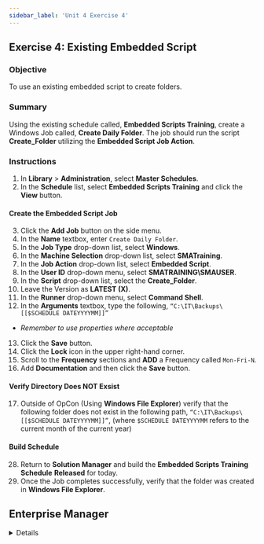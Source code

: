 ```yaml
---
sidebar_label: 'Unit 4 Exercise 4'
---
```


## Exercise 4: Existing Embedded Script

### Objective

To use an existing embedded script to create folders.

### Summary

Using the existing schedule called, **Embedded Scripts Training**, create a Windows Job called, **Create Daily Folder**. The job should run the script **Create_Folder** utilizing the **Embedded Script Job Action**.

### Instructions

1.	In **Library** > **Administration**, select  **Master Schedules**. 
2.	In the **Schedule** list, select **Embedded Scripts Training** and click the **View** button.

#### Create the Embedded Script Job

3.	Click the **Add Job** button on the side menu. 
4.	In the **Name** textbox, enter ```Create Daily Folder```.
5.	In the **Job Type** drop-down list, select **Windows**.
6.	In the **Machine Selection** drop-down list, select **SMATraining**. 
7.	In the **Job Action** drop-down list, select **Embedded Script**.
8.	In the **User ID** drop-down menu, select **SMATRAINING\SMAUSER**.
9.	In the **Script** drop-down list, select the **Create_Folder**. 
10.	Leave the Version as **LATEST (X)**.
11.	In the **Runner** drop-down menu, select **Command Shell**.
12.	In the **Arguments** textbox, type the following, ```“C:\IT\Backups\[[$SCHEDULE DATEYYYYMM]]”```
* _Remember to use properties where acceptable_
13.	Click the **Save** button.
14. Click the **Lock** icon in the upper right-hand corner.
15.	Scroll to the **Frequency** sections and **ADD** a Frequency called ```Mon-Fri-N```.
16.	Add **Documentation** and then click the **Save** button.

#### Verify Directory Does NOT Exsist

17.	Outside of OpCon (Using **Windows File Explorer**) verify that the following folder does not exist in the following path, ```“C:\IT\Backups\[[$SCHEDULE DATEYYYYMM]]”```, (where ```$SCHEDULE DATEYYYYMM``` refers to the current month of the current year)

#### Build Schedule

28.	Return to **Solution Manager** and build the **Embedded Scripts Training Schedule** **Released** for today.
24.	Once the Job completes successfully, verify that the folder was created in **Windows File Explorer**.


## Enterprise Manager

<details>

:::tip [Walkthrough Video - Unit 4 Exercise 4](../static/videobasic/U4E4.mp4)

:::


1.	Under the **Scripts** topic, Double-Click on **Repository**. 
2.	Double-Click on the **Create Folder** script.
3.	Double-Click on the **last version** of the script.
4.	The content of the scripts will be displayed. This script checks to see if a folder exists. If it already exists, it exits without doing anything. If it does not exist, then it will create the folder.
5.	Click **Cancel** and then **Close**.
6.	Close the **Script Repository** tab.
7.	Under the **Administration** topic, Double-Click on **Job Master**. 
8.	In the **Schedule** drop-down list, select **Embedded Scripts Training**.
9.	Click the **Add** button on the **Job Master** toolbar. 
10.	In the **Name** textbox, enter **Create Daily Folder**.
11.	In the **Job Type** drop-down list, select ```Windows```.
12.	In the **Primary Machine** drop-down list, select ```SMATraining```. 
13.	In the **Job Action** drop-down list, select ```Embedded Script```.
14.	In the **User ID** drop-down menu, select ```SMATRAINING\SMAUSER```.
15.	In the **Script** drop-down list, select the ```Create_Folder```. 
16.	Leave the Version as ```LATEST```.
17.	In the **Runner** drop-down menu, select ```Command Shell```.
18.	In the **Arguments** textbox, type the following: 
```
“C:\IT\Backups\[[$SCHEDULE DATEYYYYMM]]”
```
19.	Click the **Save** button.
20.	Give the Job a Frequency of **Mon-Fri-N**.
21.	Add **Documentation** and then close the **Job Master**.
22.	Outside of OpCon verify that the following folder does not exist:  
```
“C:\IT\Backups\[[$SCHEDULE DATEYYYYMM]]”
```
(where ```$SCHEDULE DATEYYYYMM``` refers to the current month of the current year)

23.	Go back to **Enterprise Manager** and build the **Embedded Scripts Training Schedule** **Released** for today.
24.	Once the Job completes successfully, verify that the folder was created.

</details>